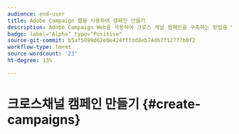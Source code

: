 ```yaml
---
audience: end-user
title: Adobe Campaign 웹을 사용하여 캠페인 만들기
description: Adobe Campaign Web을 사용하여 크로스 채널 캠페인을 구축하는 방법을 알아봅니다
badge: label="Alpha" type="Positive"
source-git-commit: b5af5099d62e0e424fffdd8eb74d67f12777b0f2
workflow-type: tm+mt
source-wordcount: '23'
ht-degree: 13%

---
```


# 크로스채널 캠페인 만들기 {#create-campaigns}



